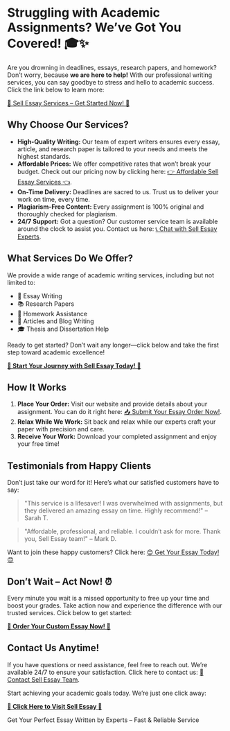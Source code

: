 <h1>Struggling with Academic Assignments? We’ve Got You Covered! 🎓✨</h1>

<p>Are you drowning in deadlines, essays, research papers, and homework? Don’t worry, because <strong>we are here to help!</strong> With our professional writing services, you can say goodbye to stress and hello to academic success. Click the link below to learn more:</p>

<p><a href="https://tinyurl.com/topessay?keyword=sell+essay" target="_blank">🌟 Sell Essay Services – Get Started Now! 🌟</a></p>

<h2>Why Choose Our Services?</h2>

<ul>
    <li><strong>High-Quality Writing:</strong> Our team of expert writers ensures every essay, article, and research paper is tailored to your needs and meets the highest standards.</li>
    <li><strong>Affordable Prices:</strong> We offer competitive rates that won’t break your budget. Check out our pricing now by clicking here: <a href="https://tinyurl.com/topessay?keyword=sell+essay" target="_blank">👉 Affordable Sell Essay Services 👈</a>.</li>
    <li><strong>On-Time Delivery:</strong> Deadlines are sacred to us. Trust us to deliver your work on time, every time.</li>
    <li><strong>Plagiarism-Free Content:</strong> Every assignment is 100% original and thoroughly checked for plagiarism.</li>
    <li><strong>24/7 Support:</strong> Got a question? Our customer service team is available around the clock to assist you. Contact us here: <a href="https://tinyurl.com/topessay?keyword=sell+essay" target="_blank">📞 Chat with Sell Essay Experts</a>.</li>
</ul>

<h2>What Services Do We Offer?</h2>

<p>We provide a wide range of academic writing services, including but not limited to:</p>
<ul>
    <li>📄 Essay Writing</li>
    <li>📚 Research Papers</li>
    <li>🏫 Homework Assistance</li>
    <li>📝 Articles and Blog Writing</li>
    <li>🎓 Thesis and Dissertation Help</li>
</ul>

<p>Ready to get started? Don’t wait any longer—click below and take the first step toward academic excellence!</p>

<p><a href="https://tinyurl.com/topessay?keyword=sell+essay" target="_blank"><strong>🔗 Start Your Journey with Sell Essay Today! 🔗</strong></a></p>

<h2>How It Works</h2>

<ol>
    <li><strong>Place Your Order:</strong> Visit our website and provide details about your assignment. You can do it right here: <a href="https://tinyurl.com/topessay?keyword=sell+essay" target="_blank">📥 Submit Your Essay Order Now!</a>.</li>
    <li><strong>Relax While We Work:</strong> Sit back and relax while our experts craft your paper with precision and care.</li>
    <li><strong>Receive Your Work:</strong> Download your completed assignment and enjoy your free time!</li>
</ol>

<h2>Testimonials from Happy Clients</h2>

<p>Don’t just take our word for it! Here’s what our satisfied customers have to say:</p>

<blockquote>
    <p>"This service is a lifesaver! I was overwhelmed with assignments, but they delivered an amazing essay on time. Highly recommend!" – Sarah T.</p>
</blockquote>

<blockquote>
    <p>"Affordable, professional, and reliable. I couldn’t ask for more. Thank you, Sell Essay team!" – Mark D.</p>
</blockquote>

<p>Want to join these happy customers? Click here: <a href="https://tinyurl.com/topessay?keyword=sell+essay" target="_blank">😊 Get Your Essay Today! 😊</a></p>

<h2>Don’t Wait – Act Now! ⏰</h2>

<p>Every minute you wait is a missed opportunity to free up your time and boost your grades. Take action now and experience the difference with our trusted services. Click below to get started:</p>

<p><a href="https://tinyurl.com/topessay?keyword=sell+essay" target="_blank"><strong>🚀 Order Your Custom Essay Now! 🚀</strong></a></p>

<h2>Contact Us Anytime!</h2>

<p>If you have questions or need assistance, feel free to reach out. We’re available 24/7 to ensure your satisfaction. Click here to contact us: <a href="https://tinyurl.com/topessay?keyword=sell+essay" target="_blank">📩 Contact Sell Essay Team</a>.</p>

<p>Start achieving your academic goals today. We’re just one click away:</p>

<p><a href="https://tinyurl.com/topessay?keyword=sell+essay" target="_blank"><strong>🌟 Click Here to Visit Sell Essay 🌟</strong></a></p>
Get Your Perfect Essay Written by Experts – Fast &amp; Reliable Service
